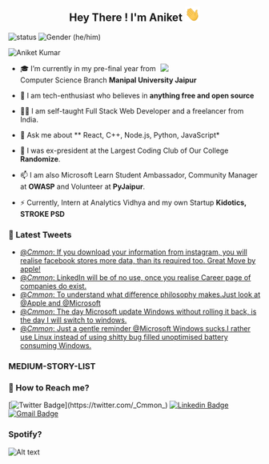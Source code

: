 <h2 align='center'>Hey There ! I'm Aniket <img src="https://raw.githubusercontent.com/ABSphreak/ABSphreak/master/gifs/Hi.gif" width="30px"></h2>

![status](https://img.shields.io/badge/status-up-brightgreen) ![Gender](https://img.shields.io/badge/gender-%F0%9F%A4%B5-lightgrey) (he/him)  <p align="left"> <img src="https://komarev.com/ghpvc/?username=C-mmon" alt="Aniket Kumar" /> </p>
<img align='right' src="https://media.giphy.com/media/xUA7bdpLxQhsSQdyog/giphy.gif" width='200"'>

- 🎓 I’m currently in my pre-final year from Computer Science Branch **Manipal University Jaipur**

- 👯 I am tech-enthusiast who believes in **anything free and open source**

- 👨‍💻 I am self-taught Full Stack Web Developer and a freelancer from India.

- 💬 Ask me about ** React, C++, Node.js, Python, JavaScript*

- 🧠 I was ex-president at the Largest Coding Club of Our College **Randomize**.

- 📫 I am also Microsoft Learn Student Ambassador, Community Manager at **OWASP** and Volunteer at **PyJaipur**.

- ⚡ Currently, Intern at Analytics Vidhya and my own Startup **Kidotics, STROKE PSD**



### 📱 Latest Tweets
<!-- TWITTER:START -->
- [@_Cmmon_: If you download your information from instagram, you will realise facebook stores more data, than its required too. Great Move by apple!](https://rss.app/articles/cb4e791f6f6d729c074351566bd3a7c508111d6e201cbfeccdecb855969266d3f70cea0d6dd8de6af2a5627edb11079766d66fe5c610)
- [@_Cmmon_: LinkedIn will be of no use, once you realise Career page of companies do exist.](https://rss.app/articles/cb4e791f6f6d729c074351566bd3a7c508111d6e201cbfeccdecb855969266d3f70cea0d6ad1d76ef6a16f74d7120b9a63d26ae7c510)
- [@_Cmmon_: To understand what difference philosophy makes.Just look at @Apple and @Microsoft](https://rss.app/articles/cb4e791f6f6d729c074351566bd3a7c508111d6e201cbfeccdecb855969266d3f70cea0d6ad1d76cf6a6687adf1c089067d661e3c415)
- [@_Cmmon_: The day Microsoft update Windows without rolling it back, is the day I will switch to windows.](https://rss.app/articles/cb4e791f6f6d729c074351566bd3a7c508111d6e201cbfeccdecb855969266d3f70cea0d6ad1d76cf3aa637cdc150a9b66d56ee9c61a)
- [@_Cmmon_: Just a gentle reminder @Microsoft Windows sucks.I rather use Linux instead of using shitty bug filled unoptimised battery consuming Windows.](https://rss.app/articles/cb4e791f6f6d729c074351566bd3a7c508111d6e201cbfeccdecb855969266d3f70cea0d6ad1d76cf3aa697fda110d9760d76de2c712)
<!-- TWITTER:END -->

### MEDIUM-STORY-LIST
<!-- MEDIUM-STORY-LIST:START -->

<!-- MEDIUM-STORY-LIST:END -->



### 📝 How to Reach me?
[![Twitter Badge](https://img.shields.io/badge/-@_Cmmon_-1ca0f1?style=flat-square&labelColor=1ca0f1&logo=twitter&logoColor=white&link=https://twitter.com/_Cmmon_)](https://twitter.com/_Cmmon_) 
[![Linkedin Badge](https://img.shields.io/badge/-Aniket_Kumar-blue?style=flat-square&logo=Linkedin&logoColor=white&link=https://www.linkedin.com/in/tanejasaksham/)](https://www.linkedin.com/in/cmmon/) 
[![Gmail Badge](https://img.shields.io/badge/-aniketsinha101@gmail.com-c14438?style=flat-square&logo=Gmail&logoColor=white&link=mailto:sakshamtaneja7861@gmail.com)](mailto:aniketsinha101@gmail.com)

### Spotify?
![Alt text](https://spotify-recently-played-readme.vercel.app/api?user=31hlfdvspmvhaypcl4qf7ebsbs2q)
